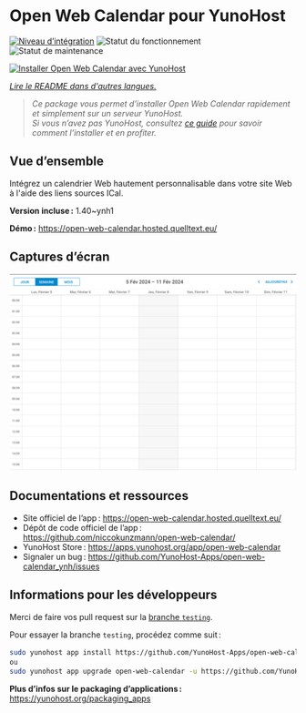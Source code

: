 <!--
Nota bene : ce README est automatiquement généré par <https://github.com/YunoHost/apps/tree/master/tools/readme_generator>
Il NE doit PAS être modifié à la main.
-->

# Open Web Calendar pour YunoHost

[![Niveau d’intégration](https://dash.yunohost.org/integration/open-web-calendar.svg)](https://ci-apps.yunohost.org/ci/apps/open-web-calendar/) ![Statut du fonctionnement](https://ci-apps.yunohost.org/ci/badges/open-web-calendar.status.svg) ![Statut de maintenance](https://ci-apps.yunohost.org/ci/badges/open-web-calendar.maintain.svg)

[![Installer Open Web Calendar avec YunoHost](https://install-app.yunohost.org/install-with-yunohost.svg)](https://install-app.yunohost.org/?app=open-web-calendar)

*[Lire le README dans d'autres langues.](./ALL_README.md)*

> *Ce package vous permet d’installer Open Web Calendar rapidement et simplement sur un serveur YunoHost.*  
> *Si vous n’avez pas YunoHost, consultez [ce guide](https://yunohost.org/install) pour savoir comment l’installer et en profiter.*

## Vue d’ensemble

Intégrez un calendrier Web hautement personnalisable dans votre site Web à l'aide des liens sources ICal.

**Version incluse :** 1.40~ynh1

**Démo :** <https://open-web-calendar.hosted.quelltext.eu/>

## Captures d’écran

![Capture d’écran de Open Web Calendar](./doc/screenshots/screenshot.png)

## Documentations et ressources

- Site officiel de l’app : <https://open-web-calendar.hosted.quelltext.eu/>
- Dépôt de code officiel de l’app : <https://github.com/niccokunzmann/open-web-calendar/>
- YunoHost Store : <https://apps.yunohost.org/app/open-web-calendar>
- Signaler un bug : <https://github.com/YunoHost-Apps/open-web-calendar_ynh/issues>

## Informations pour les développeurs

Merci de faire vos pull request sur la [branche `testing`](https://github.com/YunoHost-Apps/open-web-calendar_ynh/tree/testing).

Pour essayer la branche `testing`, procédez comme suit :

```bash
sudo yunohost app install https://github.com/YunoHost-Apps/open-web-calendar_ynh/tree/testing --debug
ou
sudo yunohost app upgrade open-web-calendar -u https://github.com/YunoHost-Apps/open-web-calendar_ynh/tree/testing --debug
```

**Plus d’infos sur le packaging d’applications :** <https://yunohost.org/packaging_apps>
